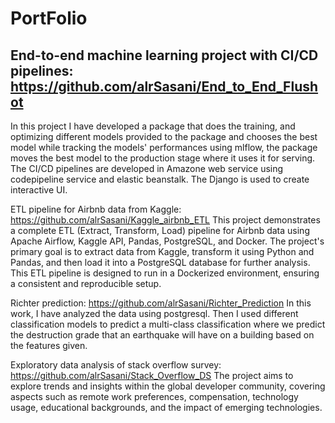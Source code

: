# PortFolio
## End-to-end machine learning project with CI/CD pipelines: https://github.com/alrSasani/End_to_End_Flushot
In this project I have developed a package that does the training, and optimizing different models provided to the package and chooses the best model
while tracking the models' performances using mlflow, the package moves the best model to the production stage where it uses it for serving. The CI/CD pipelines are developed in Amazone web service using codepipeline service and elastic beanstalk. The Django is used to create interactive UI.

ETL pipeline for Airbnb data from Kaggle: https://github.com/alrSasani/Kaggle_airbnb_ETL
This project demonstrates a complete ETL (Extract, Transform, Load) pipeline for Airbnb data using Apache Airflow, Kaggle API, Pandas, PostgreSQL, and Docker. The project's primary goal is to extract data from Kaggle, transform it using Python and Pandas, and then load it into a PostgreSQL database for further analysis. This ETL pipeline is designed to run in a Dockerized environment, ensuring a consistent and reproducible setup.

Richter prediction: https://github.com/alrSasani/Richter_Prediction
In this work, I have analyzed the data using postgresql. Then I used different classification models to predict a multi-class classification where we predict the destruction grade that an earthquake will have on a building based on the features given.

Exploratory data analysis of stack overflow survey: https://github.com/alrSasani/Stack_Overflow_DS
The project aims to explore trends and insights within the global developer community, covering aspects such as remote work preferences, compensation, technology usage, educational backgrounds, and the impact of emerging technologies.

